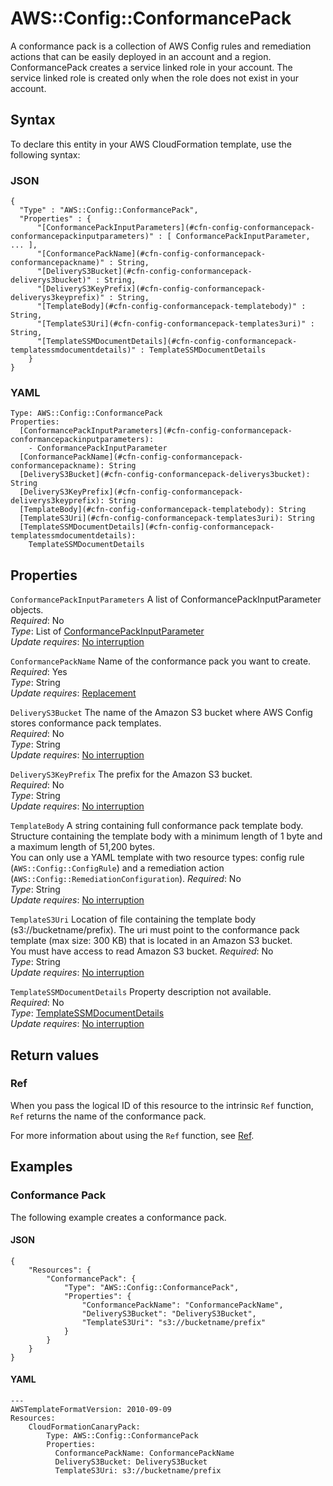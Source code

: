 # AWS::Config::ConformancePack<a name="aws-resource-config-conformancepack"></a>

A conformance pack is a collection of AWS Config rules and remediation actions that can be easily deployed in an account and a region\. ConformancePack creates a service linked role in your account\. The service linked role is created only when the role does not exist in your account\.

## Syntax<a name="aws-resource-config-conformancepack-syntax"></a>

To declare this entity in your AWS CloudFormation template, use the following syntax:

### JSON<a name="aws-resource-config-conformancepack-syntax.json"></a>

```
{
  "Type" : "AWS::Config::ConformancePack",
  "Properties" : {
      "[ConformancePackInputParameters](#cfn-config-conformancepack-conformancepackinputparameters)" : [ ConformancePackInputParameter, ... ],
      "[ConformancePackName](#cfn-config-conformancepack-conformancepackname)" : String,
      "[DeliveryS3Bucket](#cfn-config-conformancepack-deliverys3bucket)" : String,
      "[DeliveryS3KeyPrefix](#cfn-config-conformancepack-deliverys3keyprefix)" : String,
      "[TemplateBody](#cfn-config-conformancepack-templatebody)" : String,
      "[TemplateS3Uri](#cfn-config-conformancepack-templates3uri)" : String,
      "[TemplateSSMDocumentDetails](#cfn-config-conformancepack-templatessmdocumentdetails)" : TemplateSSMDocumentDetails
    }
}
```

### YAML<a name="aws-resource-config-conformancepack-syntax.yaml"></a>

```
Type: AWS::Config::ConformancePack
Properties:
  [ConformancePackInputParameters](#cfn-config-conformancepack-conformancepackinputparameters):
    - ConformancePackInputParameter
  [ConformancePackName](#cfn-config-conformancepack-conformancepackname): String
  [DeliveryS3Bucket](#cfn-config-conformancepack-deliverys3bucket): String
  [DeliveryS3KeyPrefix](#cfn-config-conformancepack-deliverys3keyprefix): String
  [TemplateBody](#cfn-config-conformancepack-templatebody): String
  [TemplateS3Uri](#cfn-config-conformancepack-templates3uri): String
  [TemplateSSMDocumentDetails](#cfn-config-conformancepack-templatessmdocumentdetails):
    TemplateSSMDocumentDetails
```

## Properties<a name="aws-resource-config-conformancepack-properties"></a>

`ConformancePackInputParameters` <a name="cfn-config-conformancepack-conformancepackinputparameters"></a>
A list of ConformancePackInputParameter objects\.  
_Required_: No  
_Type_: List of [ConformancePackInputParameter](aws-properties-config-conformancepack-conformancepackinputparameter.md)  
_Update requires_: [No interruption](https://docs.aws.amazon.com/AWSCloudFormation/latest/UserGuide/using-cfn-updating-stacks-update-behaviors.html#update-no-interrupt)

`ConformancePackName` <a name="cfn-config-conformancepack-conformancepackname"></a>
Name of the conformance pack you want to create\.  
_Required_: Yes  
_Type_: String  
_Update requires_: [Replacement](https://docs.aws.amazon.com/AWSCloudFormation/latest/UserGuide/using-cfn-updating-stacks-update-behaviors.html#update-replacement)

`DeliveryS3Bucket` <a name="cfn-config-conformancepack-deliverys3bucket"></a>
The name of the Amazon S3 bucket where AWS Config stores conformance pack templates\.  
_Required_: No  
_Type_: String  
_Update requires_: [No interruption](https://docs.aws.amazon.com/AWSCloudFormation/latest/UserGuide/using-cfn-updating-stacks-update-behaviors.html#update-no-interrupt)

`DeliveryS3KeyPrefix` <a name="cfn-config-conformancepack-deliverys3keyprefix"></a>
The prefix for the Amazon S3 bucket\.  
_Required_: No  
_Type_: String  
_Update requires_: [No interruption](https://docs.aws.amazon.com/AWSCloudFormation/latest/UserGuide/using-cfn-updating-stacks-update-behaviors.html#update-no-interrupt)

`TemplateBody` <a name="cfn-config-conformancepack-templatebody"></a>
A string containing full conformance pack template body\. Structure containing the template body with a minimum length of 1 byte and a maximum length of 51,200 bytes\.  
You can only use a YAML template with two resource types: config rule \(`AWS::Config::ConfigRule`\) and a remediation action \(`AWS::Config::RemediationConfiguration`\)\.
_Required_: No  
_Type_: String  
_Update requires_: [No interruption](https://docs.aws.amazon.com/AWSCloudFormation/latest/UserGuide/using-cfn-updating-stacks-update-behaviors.html#update-no-interrupt)

`TemplateS3Uri` <a name="cfn-config-conformancepack-templates3uri"></a>
Location of file containing the template body \(s3://bucketname/prefix\)\. The uri must point to the conformance pack template \(max size: 300 KB\) that is located in an Amazon S3 bucket\.  
You must have access to read Amazon S3 bucket\.
_Required_: No  
_Type_: String  
_Update requires_: [No interruption](https://docs.aws.amazon.com/AWSCloudFormation/latest/UserGuide/using-cfn-updating-stacks-update-behaviors.html#update-no-interrupt)

`TemplateSSMDocumentDetails` <a name="cfn-config-conformancepack-templatessmdocumentdetails"></a>
Property description not available\.  
_Required_: No  
_Type_: [TemplateSSMDocumentDetails](aws-properties-config-conformancepack-templatessmdocumentdetails.md)  
_Update requires_: [No interruption](https://docs.aws.amazon.com/AWSCloudFormation/latest/UserGuide/using-cfn-updating-stacks-update-behaviors.html#update-no-interrupt)

## Return values<a name="aws-resource-config-conformancepack-return-values"></a>

### Ref<a name="aws-resource-config-conformancepack-return-values-ref"></a>

When you pass the logical ID of this resource to the intrinsic `Ref` function, `Ref` returns the name of the conformance pack\.

For more information about using the `Ref` function, see [Ref](https://docs.aws.amazon.com/AWSCloudFormation/latest/UserGuide/intrinsic-function-reference-ref.html)\.

## Examples<a name="aws-resource-config-conformancepack--examples"></a>

### Conformance Pack<a name="aws-resource-config-conformancepack--examples--Conformance_Pack"></a>

The following example creates a conformance pack\.

#### JSON<a name="aws-resource-config-conformancepack--examples--Conformance_Pack--json"></a>

```
{
    "Resources": {
        "ConformancePack": {
            "Type": "AWS::Config::ConformancePack",
            "Properties": {
                "ConformancePackName": "ConformancePackName",
                "DeliveryS3Bucket": "DeliveryS3Bucket",
                "TemplateS3Uri": "s3://bucketname/prefix"
            }
        }
    }
}
```

#### YAML<a name="aws-resource-config-conformancepack--examples--Conformance_Pack--yaml"></a>

```
---
AWSTemplateFormatVersion: 2010-09-09
Resources:
    CloudFormationCanaryPack:
        Type: AWS::Config::ConformancePack
        Properties:
          ConformancePackName: ConformancePackName
          DeliveryS3Bucket: DeliveryS3Bucket
          TemplateS3Uri: s3://bucketname/prefix
```
